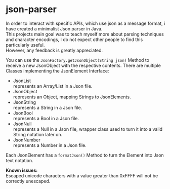 # json-parser
In order to interact with specific APIs, which use json as a message format, i have created a minimalist Json parser in Java.  
This projects main goal was to teach myself more about parsing techniques and character encodings, I do not expect other people to find this particularly useful.  
However, any feedback is greatly appreciated.

You can use the `JsonFactory.getJsonObject(String json)` Method to receive a new JsonObject with the respective contents.
There are multiple Classes implementing the JsonElement Interface:
 - JsonList  
 represents an Array/List in a Json file.
 - JsonObject  
 represents an Object, mapping Strings to JsonElements.
 - JsonString  
 represents a String in a Json file.
 - JsonBool  
 represents a Bool in a Json file.
 - JsonNull  
 represents a Null in a Json file, wrapper class used to turn it into a valid String notation later on.
 - JsonNumber  
 represents a Number in a Json file.
   
   
Each JsonElement has a `formatJson()` Method to turn the Element into Json text notation.

__Known issues:__  
Escaped unicode characters with a value greater than 0xFFFF will not be correctly unescaped.
